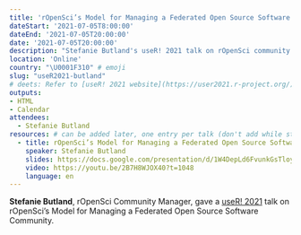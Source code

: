 ```yaml
---
title: 'rOpenSci’s Model for Managing a Federated Open Source Software Community'
dateStart: '2021-07-05T8:00:00'
dateEnd: '2021-07-05T20:00:00'
date: '2021-07-05T20:00:00'
description: "Stefanie Butland's useR! 2021 talk on rOpenSci community management"
location: 'Online'
country: "\U0001F310" # emoji
slug: "useR2021-butland"
# deets: Refer to [useR! 2021 website](https://user2021.r-project.org/).
outputs: 
- HTML
- Calendar 
attendees:
  - Stefanie Butland
resources: # can be added later, one entry per talk (don't add while still empty, add once there are resources)
  - title: rOpenSci’s Model for Managing a Federated Open Source Software Community
    speaker: Stefanie Butland
    slides: https://docs.google.com/presentation/d/1W4DepLd6FvunkGsTloyn-be_X5jI7dS-gAVtpsJb6iM
    video: https://youtu.be/2B7H8WJOX40?t=1048
    language: en
---
```

**Stefanie Butland**, rOpenSci Community Manager, gave a [useR! 2021](https://user2021.r-project.org/) talk on rOpenSci’s Model for Managing a Federated Open Source Software Community.